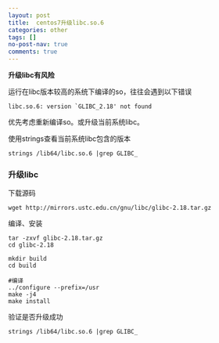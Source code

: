 ```yaml
---
layout: post
title:  centos7升级libc.so.6
categories: other 
tags: []
no-post-nav: true
comments: true
---
```


**升级libc有风险**



运行在libc版本较高的系统下编译的so，往往会遇到以下错误

```
libc.so.6: version `GLIBC_2.18' not found
```



优先考虑重新编译so。或升级当前系统libc。

使用strings查看当前系统libc包含的版本 

```
strings /lib64/libc.so.6 |grep GLIBC_
```



### 升级libc

下载源码

```shell
wget http://mirrors.ustc.edu.cn/gnu/libc/glibc-2.18.tar.gz
```



编译、安装

```shell
tar -zxvf glibc-2.18.tar.gz
cd glibc-2.18

mkdir build
cd build

#编译
../configure --prefix=/usr
make -j4
make install
```



验证是否升级成功

```shell
strings /lib64/libc.so.6 |grep GLIBC_
```





